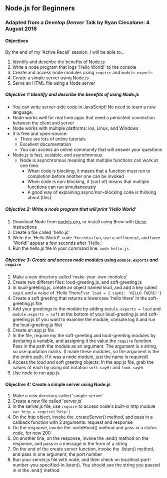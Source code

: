 ## Node.js for Beginners
### Adapted from a _Develop Denver_ Talk by Ryan Ciecalone: 4 August 2016

#### Objectives
By the end of my 'Active Recall' session, I will be able to...

1. Identify and describe the benefits of Node.js
1. Write a node program that logs 'Hello World!' to the console
1. Create and access node modules using ```require``` and ```module.exports```
1. Create a simple server using Node.js
1. Serve an HTML file using a Node server

##### Objective 1: Identify and describe the benefits of using Node.js
* You can write server-side code in JavaScript! No need to learn a new language.
* Node works well for real time apps that need a persistent connection between the client and server
* Node works with multiple platforms: ios, Linux, and Windows
* It is free and open-source:
  * There are lots of online tutorials
  * Excellent documentation
  * You can access an online community that will answer your questions
* Node.js is fast, scalable, and asynchronous  
  * Node is asynchronous meaning that multiple functions can work at one time.
    * When code is blocking, it means that a function must run to completion before another one can be invoked
    * When code is non-blocking, it (sort of) means that multiple functions can run simultaneously     
    * A good way of explaining async/non-blocking code is thinking about (this)

##### Objective 2:  Write a node program that will print 'Hello World'
1. Download Node from [nodejs.org](https://nodejs.org/en/download/), or install using Brew with [these](https://changelog.com/install-node-js-with-homebrew-on-os-x/) instructions
1. Create a file called 'hello.js'
1. Write the 'Hello World!' code. For extra fun, use a setTimeout, and have 'World!' appear a few seconds after 'Hello.'
3. Run the hello.js file in your command line: ```node hello.js```

##### Objective 3:  Create and access node modules using ```module.exports``` and ```require```

1. Make a new directory called 'make-your-own-modules'
1. Create two different files: loud-greeting.js, and soft-greeting.js
1. In loud-greeting.js, create an object named loud, and add a key called ```sayHi``` and a value of 'Hello There!'```var loud = { sayHi: 'HELLO THERE!'}```
1. Create a soft greeting that returns a lowercase 'hello there' in the soft-greeting.js file
1. Add your greetings to the module by adding ```module.exports = loud``` and ```module.exports = soft``` at the bottom of your loud-greeting.js and soft-greeting.js (if you want to examine the module, console.log it and run the loud-greeting.js file)
1. Create an app.js file
1. In the file, require my the soft-greeting and loud-greeting modules by declaring a variable, and assigning it the value the ```require``` function. Pass in the path the module as an argument. The argument is a string, so use quotation marks. (I made these modules, so the argument is the the entire path. If it was a node module, just the name is required)
1. Access the loud and soft greeting objects: In the app.js file, grab the values of each by using dot notation ```soft.sayHi``` and ```loud.sayHi```
1. Use node to run app.js

#### Objective 4: Create a simple server using Node.js
1. Make a new directory called 'simple-server'
1. Create a new file called 'server.js'
1. In the server.js file, use ```require``` to access node's built-in http module ```var http = require('http')```
1. On the http object, invoke the .createServer() method, and pass in a callback function with 2 arguments: request and response
1. On the response, invoke the .writeHead() method and pass in a status code, for now 200
1. On another line, on the response, invoke the .end() method on the response, and pass in a message in the form of a string
1. On the end of the create server function, invoke the .listen() method, and pass in one argument, the port number
1. Run your server.js file with node, and then check on localhost:port-number-you-specified-in.listen(). You should see the string you passed in in the .end() method
